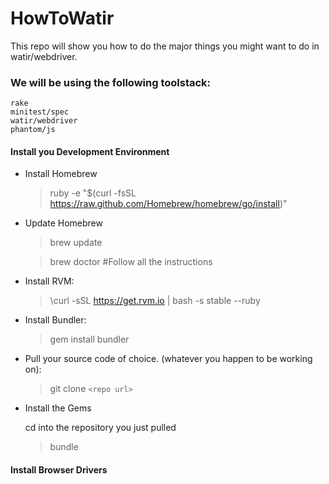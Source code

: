 HowToWatir
==========

This repo will show you how to do the major things you might want to do in watir/webdriver. 

### We will be using the following toolstack:
 	rake
 	minitest/spec
 	watir/webdriver
	phantom/js
	
#### Install you Development Environment

* Install Homebrew

	>ruby -e "$(curl -fsSL https://raw.github.com/Homebrew/homebrew/go/install)"
	
* Update Homebrew
	
	>brew update

	>brew doctor #Follow all the instructions

* Install RVM:

	>\curl -sSL https://get.rvm.io | bash -s stable --ruby
* Install Bundler:

	>gem install bundler
	
* Pull your source code of choice. (whatever you happen to be working on):

	>git clone `<repo url>`
	
* Install the Gems

	cd into the repository you just pulled
	
	>bundle
	

#### Install Browser Drivers



 

